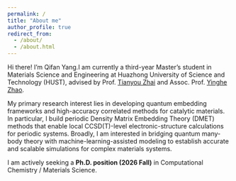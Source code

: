 ```yaml
---
permalink: /
title: "About me"
author_profile: true
redirect_from: 
  - /about/
  - /about.html
---
```


Hi there! I’m Qifan Yang.I am currently a third-year Master’s student in Materials Science and Engineering at Huazhong University of Science and Technology (HUST), advised by Prof. [Tianyou Zhai](https://scholar.google.com/citations?user=2q4RzdsAAAAJ&hl=en) and Assoc. Prof. [Yinghe Zhao](https://orcid.org/0000-0002-2331-8973). 

My primary research interest lies in developing quantum embedding frameworks and high-accuracy correlated methods for catalytic materials. In particular, I build periodic Density Matrix Embedding Theory (DMET) methods that enable local CCSD(T)-level electronic-structure calculations for periodic systems. Broadly, I am interested in bridging quantum many-body theory with machine-learning-assisted modeling to establish accurate and scalable simulations for complex materials systems.

I am actively seeking a **Ph.D. position (2026 Fall)** in Computational Chemistry / Materials Science.
